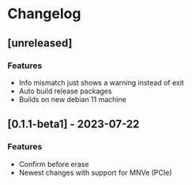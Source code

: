 # Changelog

## [unreleased]

### Features

- Info mismatch just shows a warning instead of exit
- Auto build release packages
- Builds on new debian 11 machine

## [0.1.1-beta1] - 2023-07-22

### Features

- Confirm before erase
- Newest changes with support for MNVe (PCIe)

